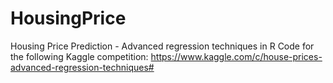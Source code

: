 # HousingPrice
Housing Price Prediction - Advanced regression techniques in R 
Code for the following Kaggle competition: https://www.kaggle.com/c/house-prices-advanced-regression-techniques# 
